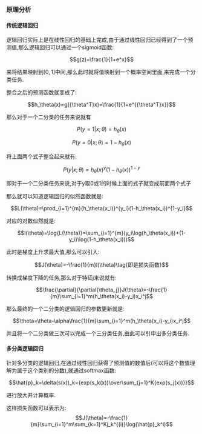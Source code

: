 ### 原理分析

#### 传统逻辑回归

逻辑回归实际上是在线性回归的基础上完成,由于通过线性回归已经得到了一个预测值,那么逻辑回归可以通过一个sigmoid函数:

$$g(z)=\frac{1}{1+e^x}$$

来将结果映射到$[0,1]$中间,那么此时就将值映射到一个概率空间里面,来完成一个分类任务.

整合之后的预测函数就变成了:

$$h_\theta(x)=g({\theta^T}x)=\frac{1}{1+e^{{\theta^T}x}}$$

那么对于一个二分类的任务来说就有

$$P(y=1|x;\theta)=h_\theta(x)$$

$$P(y=0|x;\theta)=1-h_\theta(x)$$

将上面两个式子整合起来就有:

$$P(y|x;\theta)={h_\theta(x)}^y(1-h_\theta(x))^{1-y}$$

即对于一个二分类任务来说,对于y取0或1的时候上面的式子就变成前面两个式子

那么就可以知道逻辑回归的似然函数就是:

$$L(\theta)=\prod_{i=1}^{m}{h_\theta(x_i)}^{y_i}(1-h_\theta(x_i))^{1-y_i}$$

对应的对数似然就是:

$$l(\theta)=\log{L(\theta)}=\sum_{i=1}^{m}(y_i\log(h_\theta(x_i))+(1-y_i)\log(1-h_\theta(x_i)))$$

此时是梯度上升求最大值,那么可以引入:

$$J(\theta)=-\frac{1}{m}l(\theta)\tag{即是损失函数}$$

转换成梯度下降的任务,那么对于特征j来说就有:

$$\frac{\partial}{\partial{\theta_j}}J(\theta)=-\frac{1}{m}\sum_{i=1}^m(h_\theta(x_i)-y_i)x_i^j$$

那么最终的一个二分类的逻辑回归的参数更新就是:

$$\theta=\theta-\alpha\frac{1}{m}\sum_{i=1}^m(h_\theta(x_i)-y_i)x_i^j$$

并且将一个二分类做三次可以完成一个三分类任务,由此可以引申出多分类任务.

#### 多分类逻辑回归

针对多分类的逻辑回归,在通过线性回归获得了预测值的数值后(可以将这个数值理解为属于这个类别的分数),就通过softmax函数:

$$\hat{p}_k=\delta(s(x))_k={exp(s_k(x))\over\sum_{j=1}^K{exp(s_j(x))}}$$

进行放大并计算概率.

这样损失函数可以表示为:
$$J(\theta)=-\frac{1}{m}\sum_{i=1}^m\sum_{k=1}^Kj_k^{(i)}\log(\hat{p}_k^i)$$
